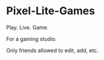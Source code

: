 # Pixel-Lite-Games
Play. Live. Game.

For a gaming studio.

Only friends allowed to edit, add, etc.
